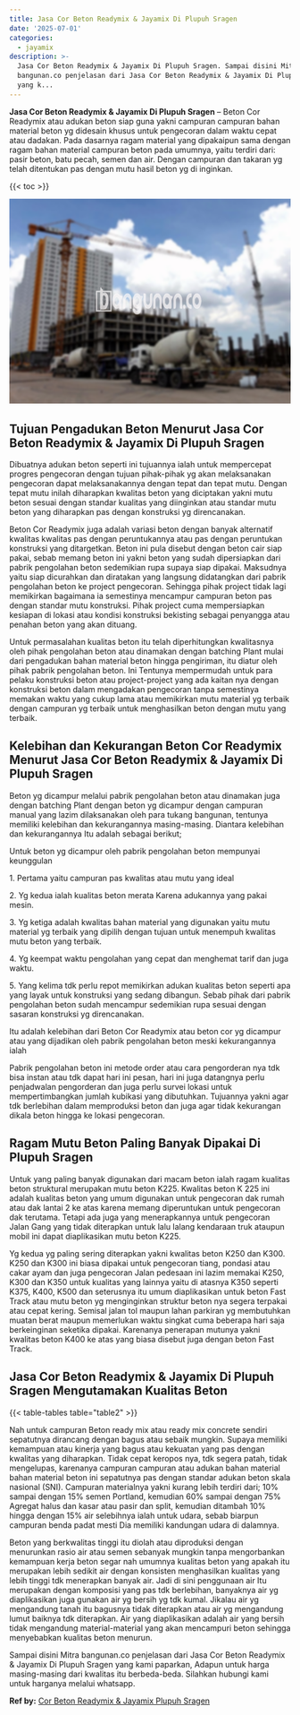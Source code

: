 ```yaml
---
title: Jasa Cor Beton Readymix & Jayamix Di Plupuh Sragen
date: '2025-07-01'
categories:
  - jayamix
description: >-
  Jasa Cor Beton Readymix & Jayamix Di Plupuh Sragen. Sampai disini Mitra
  bangunan.co penjelasan dari Jasa Cor Beton Readymix & Jayamix Di Plupuh Sragen
  yang k...
---
```


**Jasa Cor Beton Readymix & Jayamix Di Plupuh Sragen** – Beton Cor Readymix atau adukan beton siap guna yakni campuran campuran bahan material beton yg didesain khusus untuk pengecoran dalam waktu cepat atau dadakan. Pada dasarnya ragam material yang dipakaipun sama dengan ragam bahan material campuran beton pada umumnya, yaitu terdiri dari: pasir beton, batu pecah, semen dan air. Dengan campuran dan takaran yg telah ditentukan pas dengan mutu hasil beton yg di inginkan.

{{< toc >}}

![Jasa Cor Beton Readymix & Jayamix Di Plupuh Sragen](/images/jasa-cor-readymix-29.png)

## Tujuan Pengadukan Beton Menurut Jasa Cor Beton Readymix & Jayamix Di Plupuh Sragen

Dibuatnya adukan beton seperti ini tujuannya ialah untuk mempercepat progres pengecoran dengan tujuan pihak-pihak yg akan melaksanakan pengecoran dapat melaksanakannya dengan tepat dan tepat mutu. Dengan tepat mutu inilah diharapkan kwalitas beton yang diciptakan yakni mutu beton sesuai dengan standar kualitas yang diinginkan atau standar mutu beton yang diharapkan pas dengan konstruksi yg direncanakan.

Beton Cor Readymix juga adalah variasi beton dengan banyak alternatif kwalitas kwalitas pas dengan peruntukannya atau pas dengan peruntukan konstruksi yang ditargetkan. Beton ini pula disebut dengan beton cair siap pakai, sebab memang beton ini yakni beton yang sudah dipersiapkan dari pabrik pengolahan beton sedemikian rupa supaya siap dipakai. Maksudnya yaitu siap dicurahkan dan diratakan yang langsung didatangkan dari pabrik pengolahan beton ke project pengecoran. Sehingga pihak project tidak lagi memikirkan bagaimana ia semestinya mencampur campuran beton pas dengan standar mutu konstruksi. Pihak project cuma mempersiapkan kesiapan di lokasi atau kondisi konstruksi bekisting sebagai penyangga atau penahan beton yang akan dituang.

Untuk permasalahan kualitas beton itu telah diperhitungkan kwalitasnya oleh pihak pengolahan beton atau dinamakan dengan batching Plant mulai dari pengadukan bahan material beton hingga pengiriman, itu diatur oleh pihak pabrik pengolahan beton. Ini Tentunya mempermudah untuk para pelaku konstruksi beton atau project-project yang ada kaitan nya dengan konstruksi beton dalam mengadakan pengecoran tanpa semestinya memakan waktu yang cukup lama atau memikirkan mutu material yg terbaik dengan campuran yg terbaik untuk menghasilkan beton dengan mutu yang terbaik.

## Kelebihan dan Kekurangan Beton Cor Readymix Menurut Jasa Cor Beton Readymix & Jayamix Di Plupuh Sragen

Beton yg dicampur melalui pabrik pengolahan beton atau dinamakan juga dengan batching Plant dengan beton yg dicampur dengan campuran manual yang lazim dilaksanakan oleh para tukang bangunan, tentunya memiliki kelebihan dan kekurangannya masing-masing. Diantara kelebihan dan kekurangannya Itu adalah sebagai berikut;

Untuk beton yg dicampur oleh pabrik pengolahan beton mempunyai keunggulan

1\. Pertama yaitu campuran pas kwalitas atau mutu yang ideal

2\. Yg kedua ialah kualitas beton merata Karena adukannya yang pakai mesin.

3\. Yg ketiga adalah kwalitas bahan material yang digunakan yaitu mutu material yg terbaik yang dipilih dengan tujuan untuk menempuh kwalitas mutu beton yang terbaik.

4\. Yg keempat waktu pengolahan yang cepat dan menghemat tarif dan juga waktu.

5\. Yang kelima tdk perlu repot memikirkan adukan kualitas beton seperti apa yang layak untuk konstruksi yang sedang dibangun. Sebab pihak dari pabrik pengolahan beton sudah mencampur sedemikian rupa sesuai dengan sasaran konstruksi yg direncanakan.

Itu adalah kelebihan dari Beton Cor Readymix atau beton cor yg dicampur atau yang dijadikan oleh pabrik pengolahan beton meski kekurangannya ialah

Pabrik pengolahan beton ini metode order atau cara pengorderan nya tdk bisa instan atau tdk dapat hari ini pesan, hari ini juga datangnya perlu penjadwalan pengorderan dan juga perlu survei lokasi untuk mempertimbangkan jumlah kubikasi yang dibutuhkan. Tujuannya yakni agar tdk berlebihan dalam memproduksi beton dan juga agar tidak kekurangan dikala beton hingga ke lokasi pengecoran.

## Ragam Mutu Beton Paling Banyak Dipakai Di Plupuh Sragen

Untuk yang paling banyak digunakan dari macam beton ialah ragam kualitas beton struktural merupakan mutu beton K225. Kwalitas beton K 225 ini adalah kualitas beton yang umum digunakan untuk pengecoran dak rumah atau dak lantai 2 ke atas karena memang diperuntukan untuk pengecoran dak terutama. Tetapi ada juga yang menerapkannya untuk pengecoran Jalan Gang yang tidak diterapkan untuk lalu lalang kendaraan truk ataupun mobil ini dapat diaplikasikan mutu beton K225.

Yg kedua yg paling sering diterapkan yakni kwalitas beton K250 dan K300. K250 dan K300 ini biasa dipakai untuk pengecoran tiang, pondasi atau cakar ayam dan juga pengecoran Jalan pedesaan ini lazim memakai K250, K300 dan K350 untuk kualitas yang lainnya yaitu di atasnya K350 seperti K375, K400, K500 dan seterusnya itu umum diaplikasikan untuk beton Fast Track atau mutu beton yg menginginkan struktur beton nya segera terpakai atau cepat kering. Semisal jalan tol maupun lahan parkiran yg membutuhkan muatan berat maupun memerlukan waktu singkat cuma beberapa hari saja berkeinginan seketika dipakai. Karenanya penerapan mutunya yakni kwalitas beton K400 ke atas yang biasa disebut juga dengan beton Fast Track.

## Jasa Cor Beton Readymix & Jayamix Di Plupuh Sragen Mengutamakan Kualitas Beton

{{< table-tables table="table2" >}}

Nah untuk campuran Beton ready mix atau ready mix concrete sendiri sepatutnya dirancang dengan bagus atau sebaik mungkin. Supaya memiliki kemampuan atau kinerja yang bagus atau kekuatan yang pas dengan kwalitas yang diharapkan. Tidak cepat keropos nya, tdk segera patah, tidak mengelupas, karenanya campuran campuran atau adukan bahan material bahan material beton ini sepatutnya pas dengan standar adukan beton skala nasional (SNI). Campuran materialnya yakni kurang lebih terdiri dari; 10% sampai dengan 15% semen Portland, kemudian 60% sampai dengan 75% Agregat halus dan kasar atau pasir dan split, kemudian ditambah 10% hingga dengan 15% air selebihnya ialah untuk udara, sebab biarpun campuran benda padat mesti Dia memiliki kandungan udara di dalamnya.

Beton yang berkwalitas tinggi itu diolah atau diproduksi dengan menurunkan rasio air atau semen sebanyak mungkin tanpa mengorbankan kemampuan kerja beton segar nah umumnya kualitas beton yang apakah itu merupakan lebih sedikit air dengan konsisten menghasilkan kualitas yang lebih tinggi tdk menerapkan banyak air. Jadi di sini penggunaan air Itu merupakan dengan komposisi yang pas tdk berlebihan, banyaknya air yg diaplikasikan juga gunakan air yg bersih yg tdk kumal. Jikalau air yg mengandung tanah itu bagusnya tidak diterapkan atau air yg mengandung lumut baiknya tdk diterapkan. Air yang diaplikasikan adalah air yang bersih tidak mengandung material-material yang akan mencampuri beton sehingga menyebabkan kualitas beton menurun.

Sampai disini Mitra bangunan.co penjelasan dari Jasa Cor Beton Readymix & Jayamix Di Plupuh Sragen yang kami paparkan, Adapun untuk harga masing-masing dari kwalitas itu berbeda-beda. Silahkan hubungi kami untuk harganya melalui whatsapp.

**Ref by:** [Cor Beton Readymix & Jayamix Plupuh Sragen](https://id.wikipedia.org/wiki/Cor)
